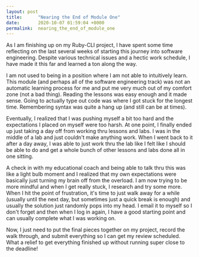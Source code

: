 ```yaml
---
layout: post
title:      "Nearing the End of Module One"
date:       2020-10-07 01:59:04 +0000
permalink:  nearing_the_end_of_module_one
---
```



As I am finishing up on my Ruby-CLI project, I have spent some time reflecting on the last several weeks of starting this journey into software engineering.  Despite various technical issues and a hectic work schedule, I have made it this far and learned a ton along the way.  

I am not used to being in a position where I am not able to intuitively learn.  This module (and perhaps all of the software engineering track) was not an automatic learning process for me and put me very much out of my comfort zone (not a bad thing).  Reading the lessons was easy enough and it made sense.  Going to actually type out code was where I got stuck for the longest time.  Remembering syntax was quite a hang up (and still can be at times).  

Eventually, I realized that I was pushing myself a bit too hard and the expectations I placed on myself were too harsh.  At one point, I finally ended up just taking a day off from working thru lessons and labs.  I was in the middle of a lab and just couldn't make anything work.  When I went back to it after a day away, I was able to just work thru the lab like I felt like I should be able to do and get a whole bunch of other lessons and labs done all in one sitting.  

A check in with my educational coach and being able to talk thru this was like a light bulb moment and I realized that my own expectations were basically just turning my brain off from the overload.  I am now trying to be more mindful and when I get really stuck, I research and try some more.  When I hit the point of frustration, it's time to just walk away for a while (usually until the next day, but sometimes just a quick break is enough) and usually the solution just randomly pops into my head.  I email it to myself so I don't forget and then when I log in again, I have a good starting point and can usually complete what I was working on. 

Now, I just need to put the final pieces together on my project, record the walk through, and submit everything so I can get my review scheduled.  What a relief to get everything finished up without running super close to the deadline!
